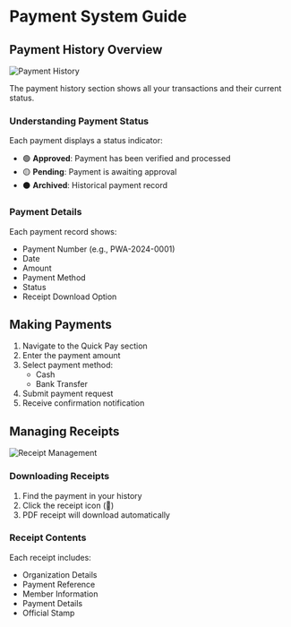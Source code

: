 
# Payment System Guide

## Payment History Overview
![Payment History](screenshot_payment_history.png)

The payment history section shows all your transactions and their current status.

### Understanding Payment Status
Each payment displays a status indicator:
- 🟢 **Approved**: Payment has been verified and processed
- 🟡 **Pending**: Payment is awaiting approval
- ⚫ **Archived**: Historical payment record

### Payment Details
Each payment record shows:
- Payment Number (e.g., PWA-2024-0001)
- Date
- Amount
- Payment Method
- Status
- Receipt Download Option

## Making Payments
1. Navigate to the Quick Pay section
2. Enter the payment amount
3. Select payment method:
   - Cash
   - Bank Transfer
4. Submit payment request
5. Receive confirmation notification

## Managing Receipts
![Receipt Management](screenshot_receipt_management.png)

### Downloading Receipts
1. Find the payment in your history
2. Click the receipt icon (📄)
3. PDF receipt will download automatically

### Receipt Contents
Each receipt includes:
- Organization Details
- Payment Reference
- Member Information
- Payment Details
- Official Stamp

